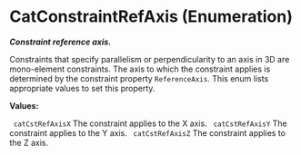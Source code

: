 # CatConstraintRefAxis (Enumeration)

**_Constraint reference axis._**

Constraints that specify parallelism or perpendicularity to an axis in 3D are mono-element constraints. The axis to which the constraint applies is determined by the constraint property `ReferenceAxis`. This enum lists appropriate values to set this property.

**Values:**

` catCstRefAxisX`      The constraint applies to the X axis.
` catCstRefAxisY`      The constraint applies to the Y axis.
` catCstRefAxisZ`      The constraint applies to the Z axis.
